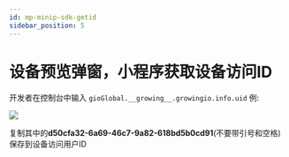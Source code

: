 ```yaml
---
id: mp-minip-sdk-getid
sidebar_position: 5
---
```


# 设备预览弹窗，小程序获取设备访问ID

开发者在控制台中输入 `gioGlobal.__growing__.growingio.info.uid` 例:

![](https://3953104361-files.gitbook.io/~/files/v0/b/gitbook-legacy-files/o/assets%2F-M2qbZInaXgdm8kkNosp%2F-MC5GXUyiCxDz5wBvgkc%2F-MC5GfcGpyQhmOg71WoJ%2Fimage.png?alt=media&token=707640e3-ea20-4760-be52-c74d30ea772b)

复制其中的**d50cfa32-6a69-46c7-9a82-618bd5b0cd91**(不要带引号和空格)保存到设备访问用户ID
